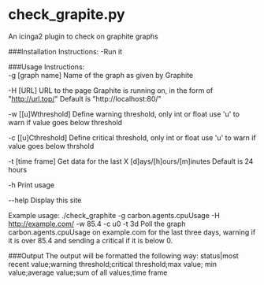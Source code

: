 check_grapite.py
================
An icinga2 plugin to check on graphite graphs

###Installation Instructions:
-Run it

###Usage Instructions:  
  -g [graph name]      Name of the graph as given by Graphite

  -H [URL]             URL to the page Graphite is running on,
                       in the form of "http://url.top/"
                       Default is "http://localhost:80/"

  -w [[u]Wthreshold]  Define warning threshold, only int or float
                       use 'u' to warn if value goes below threshold

  -c [[u]Cthreshold]   Define critical threshold, only int or float
                       use 'u' to warn if value goes below thrshold
  
  -t [time frame]      Get data for the last X [d]ays/[h]ours/[m]inutes
                       Default is 24 hours
  
  -h                   Print usage

  --help               Display this site

  Example usage:
  ./check_graphite -g carbon.agents.cpuUsage -H http://example.com/ -w 85.4 -c u0 -t 3d
  Poll the graph carbon.agents.cpuUsage on example.com for the last three days, 
  warning if it is over 85.4 and sending a critical if it is below 0.

###Output
The output will be formatted the following way:
status|most recent value;warning threshold;critical threshold;max value;
min value;average value;sum of all values;time frame


